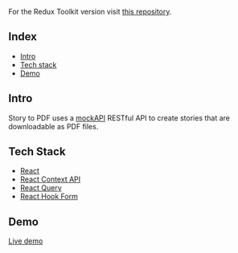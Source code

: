 For the Redux Toolkit version visit [this repository](https://github.com/iding-ir/redux-toolkit-story-to-pdf).

## Index

- [Intro](#intro)
- [Tech stack](#tech-stack)
- [Demo](#demo)

## Intro

Story to PDF uses a [mockAPI](https://mockapi.io/) RESTful API to create stories that are downloadable as PDF files.

## Tech Stack

- [React](https://reactjs.org)
- [React Context API](https://reactjs.org/docs/context.html)
- [React Query](https://react-query.tanstack.com)
- [React Hook Form](https://react-hook-form.com)

## Demo

[Live demo](http://story-to-pdf.iding.ir)
